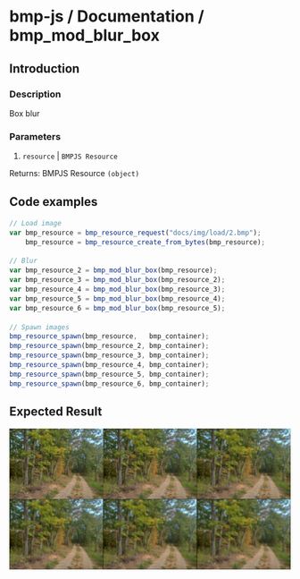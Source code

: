 # bmp-js / Documentation / bmp_mod_blur_box
## Introduction

### Description

Box blur

### Parameters

1. `resource` | `BMPJS Resource`

Returns: BMPJS Resource `(object)`

## Code examples

```js
// Load image
var bmp_resource = bmp_resource_request("docs/img/load/2.bmp");
    bmp_resource = bmp_resource_create_from_bytes(bmp_resource);

// Blur
var bmp_resource_2 = bmp_mod_blur_box(bmp_resource);
var bmp_resource_3 = bmp_mod_blur_box(bmp_resource_2);
var bmp_resource_4 = bmp_mod_blur_box(bmp_resource_3);
var bmp_resource_5 = bmp_mod_blur_box(bmp_resource_4);
var bmp_resource_6 = bmp_mod_blur_box(bmp_resource_5);

// Spawn images
bmp_resource_spawn(bmp_resource,   bmp_container);
bmp_resource_spawn(bmp_resource_2, bmp_container);
bmp_resource_spawn(bmp_resource_3, bmp_container);
bmp_resource_spawn(bmp_resource_4, bmp_container);
bmp_resource_spawn(bmp_resource_5, bmp_container);
bmp_resource_spawn(bmp_resource_6, bmp_container);
```

## Expected Result

![expected-result](./img/036.png)
